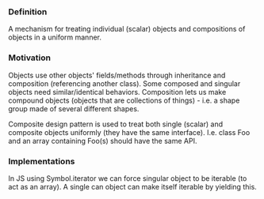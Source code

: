 ### Definition

A mechanism for treating individual (scalar) objects and compositions of objects in a uniform manner.

### Motivation

Objects use other objects' fields/methods through inheritance and composition (referencing another class).
Some composed and singular objects need similar/identical behaviors.
Composition lets us make compound objects (objects that are collections of things) - i.e. a shape group made of several different shapes.

Composite design pattern is used to treat both single (scalar) and composite objects uniformly (they have the same interface).
I.e. class Foo and an array containing Foo(s) should have the same API.

### Implementations

In JS using Symbol.iterator we can force singular object to be iterable (to act as an array).
A single can object can make itself iterable by yielding this.
